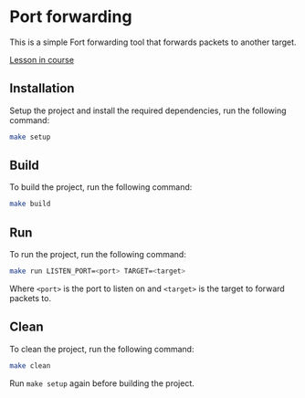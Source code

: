# Port forwarding

This is a simple Fort forwarding tool that forwards packets to another target.

[Lesson in course](https://codedeviate.github.io/aicollection/go-tools-port-forwarding.html)

## Installation

Setup the project and install the required dependencies, run the following command:

```bash
make setup
```

## Build

To build the project, run the following command:

```bash
make build
```

## Run

To run the project, run the following command:

```bash
make run LISTEN_PORT=<port> TARGET=<target>
```

Where `<port>` is the port to listen on and `<target>` is the target to forward packets to.

## Clean

To clean the project, run the following command:

```bash
make clean
```

Run `make setup` again before building the project.
